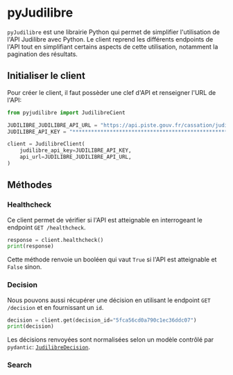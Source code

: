 # pyJudilibre

`pyJudilibre` est une librairie Python qui permet de simplifier l'utilisation de l'API Judilibre avec Python. Le client reprend les différents endpoints de l'API tout en simplifiant certains aspects de cette utilisation, notamment la pagination des résultats.


## Initialiser le client

Pour créer le client, il faut possèder une clef d'API et renseigner l'URL de l'API:

```python
from pyjudilibre import JudilibreCient

JUDILIBRE_JUDILIBRE_API_URL = "https://api.piste.gouv.fr/cassation/judilibre/v1.0"
JUDILIBRE_API_KEY = "**************************************************"

client = JudilibreClient(
    judilibre_api_key=JUDILIBRE_API_KEY,
    api_url=JUDILIBRE_JUDILIBRE_API_URL,
)
```

## Méthodes

### Healthcheck

Ce client permet de vérifier si l'API est atteignable en interrogeant le endpoint `GET /healthcheck`.

```python
response = client.healthcheck()
print(response)
```

Cette méthode renvoie un booléen qui vaut `True` si l'API est atteignable et `False` sinon.

### Decision

Nous pouvons aussi récupérer une décision en utilisant le endpoint `GET /decision` et en fournissant un `id`.

```python
decision = client.get(decision_id="5fca56cd0a790c1ec36ddc07")
print(decision)
```

Les décisions renvoyées sont normalisées selon un modèle contrôlé par `pydantic`: [`JudilibreDecision`](/pyjudilibre/models/models.py#153).

### Search

